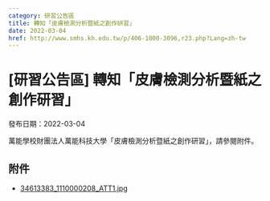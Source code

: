 ```yaml
---
category: 研習公告區
title: 轉知「皮膚檢測分析暨紙之創作研習」
date: 2022-03-04
href: http://www.smhs.kh.edu.tw/p/406-1000-3096,r23.php?Lang=zh-tw
---
```


# [研習公告區] 轉知「皮膚檢測分析暨紙之創作研習」

發布日期：2022-03-04

萬能學校財團法人萬能科技大學「皮膚檢測分析暨紙之創作研習」，請參閱附件。

## 附件

- [34613383_1110000208_ATT1.jpg](https://www.smhs.kh.edu.tw/var/file/0/1000/attach/89/pta_2864_5633039_83495.jpg)

